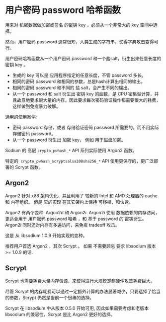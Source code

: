# 用户密码 password 哈希函数

用来对 机密数据做加密或签名 的密钥 key ，必须从一个非常大的 key 空间中选择。

然而，用户密码 password 通常很短，人类生成的字符串，使得字典攻击变得可行。

用户密码哈希函数从一个用户密码 password 和一个盐salt，衍生出来任意长度的密钥 key 。

- 生成的 key 可以是 应用程序指定的任意长度，不管 password 多长。
- 相同的密码 password 和相同的参数，总是hash计算出相同的输出。
- 相同的密码 password 和不同的 盐 salt，会产生不同的输出。
- 从一个 password 和 salt 衍生出 密钥 key 的函数，是 CPU 密集型计算，并且故意地要求很大量的内存。因此要求每次密码验证操作都需要很大的耗费，这样做到免疫暴力破解。

通用的使用案例:
- 密码 password 存储，或者 存储验证密码 password 所需要的，而不用实际存储密码 password。
- 从一个 password 衍生出 加密 key， 例如 用于磁盘加密。

Sodium 的 高层 `crypto_pwhash_*`  API 系列实际使用  Argon2 函数。

特定的  `crypto_pwhash_scryptsalsa208sha256_*` API 使用更保守的，更广泛部署的 Scrypt 函数。


## Argon2

Argon2 针对 x86 架构优化，并且利用了 较新的 Intel 和  AMD 处理器的 cache 和 内存组织。 但是 它的实现 在其它架构上保持 可移植，和快速。

Argon2 有两个变种: Argon2d 和 Argon2i. Argon2i 使用 数据依赖的内存访问，更适合用于 用户密码 password 哈希 ，和 基于 password 的 密钥衍生。
 Argon2i 同时还对内存有多遍访问，来免疫 tradeoff 攻击。
 
这是 从 libsodium 1.0.9 开始实现的变种。

推荐用户首选 Argon2 ，其次 Scrypt 。 如果 不需要顾忌 要求 libsodium 版本 >= 1.0.9 的话.

## Scrypt

Scrypt 也需要耗费大量内存资源，来使得进行大规模定制硬件攻击耗费巨大。

尽管 Scrypt 的内存耗费可以通过一定额外计算的办法显著减少，只要选择了恰当的参数，Scrypt 仍然是当前一个很棒的选择。

Scrypt 在 libsodium 中从版本 0.5.0 开始可用, 因此如果需要考虑和老版本 libsodium 的兼容性，Scrypt 是比  Argon2 更好的选择。
